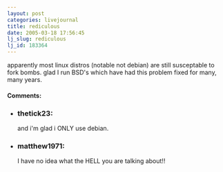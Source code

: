 ```yaml
---
layout: post
categories: livejournal
title: rediculous
date: 2005-03-18 17:56:45
lj_slug: rediculous
lj_id: 183364
---
```

apparently most linux distros (notable not debian) are still susceptable to fork bombs. glad I run BSD's which have had this problem fixed for many, many years.


<div id="comments"><h4>Comments:</h4><div class="lj-comments"><ul>
<li><h3>thetick23: </h3>
<a id="comment-371"></a>
<p>and i'm glad i ONLY use debian.</p>
</li>
<li><h3>matthew1971: </h3>
<a id="comment-372"></a>
<p>I have no idea what the HELL you are talking about!!</p>
</li>
</ul></div></div>

